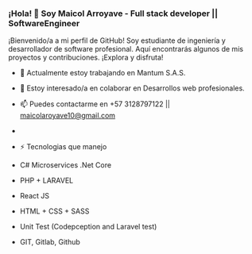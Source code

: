 ### ¡Hola! 👋 Soy Maicol Arroyave - Full stack developer || SoftwareEngineer  

¡Bienvenido/a a mi perfil de GitHub! Soy estudiante de ingeniería y desarrollador de software profesional. Aquí encontrarás algunos de mis proyectos y contribuciones. ¡Explora y disfruta!

- 🔭 Actualmente estoy trabajando en Mantum S.A.S.
- 👯 Estoy interesado/a en colaborar en Desarrollos web profesionales.
- 📫 Puedes contactarme en +57 3128797122 || maicolaroyave10@gmail.com 
- 
- ⚡ Tecnologias que manejo

- C#  Microservices .Net Core 
- PHP + LARAVEL 
- React JS  
- HTML + CSS + SASS
- Unit Test (Codepception and Laravel test)
- GIT, Gitlab, Github


